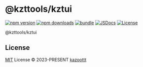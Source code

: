 # @kzttools/kztui

[![npm version][npm-version-src]][npm-version-href]
[![npm downloads][npm-downloads-src]][npm-downloads-href]
[![bundle][bundle-src]][bundle-href]
[![JSDocs][jsdocs-src]][jsdocs-href]
[![License][license-src]][license-href]

@kzttools/kztui

## License

[MIT](./LICENSE) License © 2023-PRESENT [kazoottt](https://github.com/kazoottt)

<!-- Badges -->

[npm-version-src]: https://img.shields.io/npm/v/@kzttools/kztui?style=flat&colorA=080f12&colorB=1fa669
[npm-version-href]: https://npmjs.com/package/@kzttools/kztui
[npm-downloads-src]: https://img.shields.io/npm/dm/@kzttools/kztui?style=flat&colorA=080f12&colorB=1fa669
[npm-downloads-href]: https://npmjs.com/package/@kzttools/kztui
[bundle-src]: https://img.shields.io/bundlephobia/minzip/@kzttools/kztui?style=flat&colorA=080f12&colorB=1fa669&label=minzip
[bundle-href]: https://bundlephobia.com/result?p=@kzttools/kztui
[license-src]: https://img.shields.io/github/license/@kzttools/kztui.svg?style=flat&colorA=080f12&colorB=1fa669
[license-href]: https://github.com/@kzttools/kztui/blob/main/LICENSE
[jsdocs-src]: https://img.shields.io/badge/jsdocs-reference-080f12?style=flat&colorA=080f12&colorB=1fa669
[jsdocs-href]: https://www.jsdocs.io/package/@kzttools/kztui
